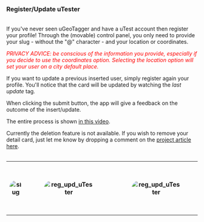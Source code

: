### Register/Update uTester
<br>
If you've never seen uGeoTagger and have a uTest account then register your profile! Through the (movable) control panel, you only need to provide your slug - without the "@" character - and your location or coordinates.

<span style="color:red">*PRIVACY ADVICE: be conscious of the information you provide, especially if you decide to use the coordinates option. Selecting the location option will set your user on a city default place.*</span>

If you want to update a previous inserted user, simply register again your profile. You'll notice that the card will be updated by watching the <i>last update</i> tag.

When clicking the submit button, the app will give a feedback on the outcome of the insert/update.

The entire process is shown <a style="text-decoration: underline;" href="http://youtu.be/o9mwQ_KLYAE?hd=1" target="_blank">in this video</a>.

Currently the deletion feature is not available. If you wish to remove your detail card, just let me know by dropping a comment on the <a style="text-decoration: underline;" href="https://www.utest.com/articles/ugeotagger-guess-from-where-we-are" target="_blank">project article here</a>.

<br>
<table style="margin: 0 auto;">
  <tr>
	<th><img src="img/slug.png" style="display: block; margin: auto; border-radius: 25px;" alt="slug"></th>	
    <th style="padding: 50px;"><img src="img/reg_upd_uTester1.png" style="display: block; margin: auto; border-radius: 25px;" alt="reg_upd_uTester"></th>	
    <th style="padding: 50px;"><img src="img/reg_upd_uTester2.png" style="display: block; margin: auto; border-radius: 25px;" alt="reg_upd_uTester"></th>
  </tr>  
</table>
<br>
